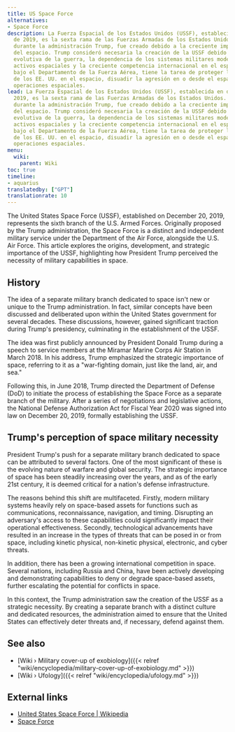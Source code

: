 ```yaml
---
title: US Space Force
alternatives:
- Space Force
description: La Fuerza Espacial de los Estados Unidos (USSF), establecida en diciembre
  de 2019, es la sexta rama de las Fuerzas Armadas de los Estados Unidos. Conceptualizado
  durante la administración Trump, fue creado debido a la creciente importancia estratégica
  del espacio. Trump consideró necesaria la creación de la USSF debido a la naturaleza
  evolutiva de la guerra, la dependencia de los sistemas militares modernos de los
  activos espaciales y la creciente competencia internacional en el espacio. La USSF,
  bajo el Departamento de la Fuerza Aérea, tiene la tarea de proteger los intereses
  de los EE. UU. en el espacio, disuadir la agresión en o desde el espacio y realizar
  operaciones espaciales.
lead: La Fuerza Espacial de los Estados Unidos (USSF), establecida en diciembre de
  2019, es la sexta rama de las Fuerzas Armadas de los Estados Unidos. Conceptualizado
  durante la administración Trump, fue creado debido a la creciente importancia estratégica
  del espacio. Trump consideró necesaria la creación de la USSF debido a la naturaleza
  evolutiva de la guerra, la dependencia de los sistemas militares modernos de los
  activos espaciales y la creciente competencia internacional en el espacio. La USSF,
  bajo el Departamento de la Fuerza Aérea, tiene la tarea de proteger los intereses
  de los EE. UU. en el espacio, disuadir la agresión en o desde el espacio y realizar
  operaciones espaciales.
menu:
  wiki:
    parent: Wiki
toc: true
timeline:
- aquarius
translatedby: ["GPT"]
translationrate: 10
---
```


The United States Space Force (USSF), established on December 20, 2019, represents the sixth branch of the U.S. Armed Forces. Originally proposed by the Trump administration, the Space Force is a distinct and independent military service under the Department of the Air Force, alongside the U.S. Air Force. This article explores the origins, development, and strategic importance of the USSF, highlighting how President Trump perceived the necessity of military capabilities in space.

## History

The idea of a separate military branch dedicated to space isn't new or unique to the Trump administration. In fact, similar concepts have been discussed and deliberated upon within the United States government for several decades. These discussions, however, gained significant traction during Trump's presidency, culminating in the establishment of the USSF.

The idea was first publicly announced by President Donald Trump during a speech to service members at the Miramar Marine Corps Air Station in March 2018. In his address, Trump emphasized the strategic importance of space, referring to it as a "war-fighting domain, just like the land, air, and sea."

Following this, in June 2018, Trump directed the Department of Defense (DoD) to initiate the process of establishing the Space Force as a separate branch of the military. After a series of negotiations and legislative actions, the National Defense Authorization Act for Fiscal Year 2020 was signed into law on December 20, 2019, formally establishing the USSF.

## Trump's perception of space military necessity

President Trump's push for a separate military branch dedicated to space can be attributed to several factors. One of the most significant of these is the evolving nature of warfare and global security. The strategic importance of space has been steadily increasing over the years, and as of the early 21st century, it is deemed critical for a nation's defense infrastructure.

The reasons behind this shift are multifaceted. Firstly, modern military systems heavily rely on space-based assets for functions such as communications, reconnaissance, navigation, and timing. Disrupting an adversary's access to these capabilities could significantly impact their operational effectiveness. Secondly, technological advancements have resulted in an increase in the types of threats that can be posed in or from space, including kinetic physical, non-kinetic physical, electronic, and cyber threats.

In addition, there has been a growing international competition in space. Several nations, including Russia and China, have been actively developing and demonstrating capabilities to deny or degrade space-based assets, further escalating the potential for conflicts in space.

In this context, the Trump administration saw the creation of the USSF as a strategic necessity. By creating a separate branch with a distinct culture and dedicated resources, the administration aimed to ensure that the United States can effectively deter threats and, if necessary, defend against them.

## See also

- [Wiki › Military cover-up of exobiology]({{< relref "wiki/encyclopedia/military-cover-up-of-exobiology.md" >}})
- [Wiki › Ufology]({{< relref "wiki/encyclopedia/ufology.md" >}})

## External links

- [United States Space Force | Wikipedia](https://en.wikipedia.org/wiki/United_States_Space_Force)
- [Space Force](https://www.spaceforce.mil/)

